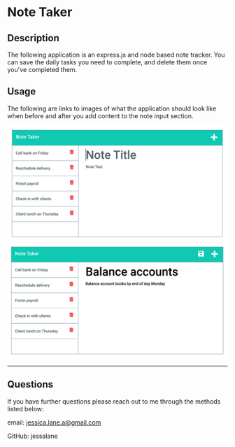   # Note Taker

  ## Description
  The following application is an express.js and node based note tracker. You can save the daily tasks you need to complete, and delete them once you've completed them.

  ## Usage
  The following are links to images of what the application should look like when before and after you add content to the note input section.

  ![screenshot](./assets/screenshotOne.png)
  ![screenshot](./assets/screenshotTwo.png)
  
  ---

  ## Questions
  If you have further questions please reach out to me through the methods listed below:

  email: jessica.lane.a@gmail.com

  GitHub: jessalane
